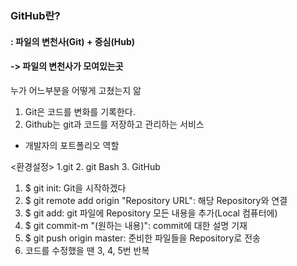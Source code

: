 ### GitHub란?
#### : 파일의 변천사(Git) + 중심(Hub)
#### -> 파일의 변천사가 모여있는곳

누가 어느부분을 어떻게 고쳤는지 앎
1. Git은 코드를 변화를 기록한다.
2. Github는 git과 코드를 저장하고 관리하는 서비스
+ 개발자의 포트폴리오 역할


<환경설정>
1.git
2. git Bash
3. GitHub

1. $ git init: Git을 시작하겠다
2. $ git remote add origin "Repository URL": 해당 Repository와 연결
3. $ git add: git 파일에 Repository 모든 내용을 추가(Local 컴퓨터에)
4. $ git commit-m "(원하는 내용)": commit에 대한 설명 기재
5. $ git push origin master: 준비한 파일들을 Repository로 전송
6. 코드를 수정했을 땐 3, 4, 5번 반복
